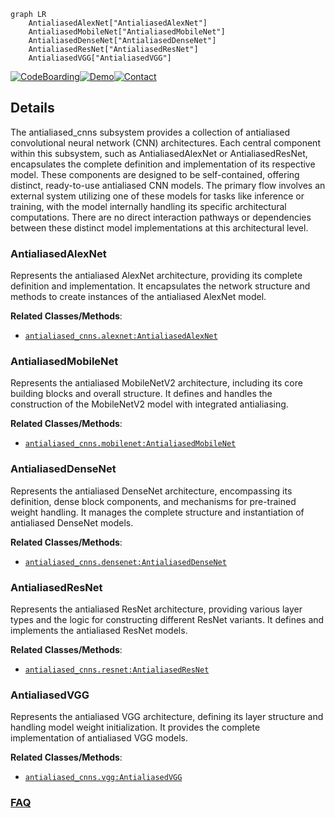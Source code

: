 ```mermaid
graph LR
    AntialiasedAlexNet["AntialiasedAlexNet"]
    AntialiasedMobileNet["AntialiasedMobileNet"]
    AntialiasedDenseNet["AntialiasedDenseNet"]
    AntialiasedResNet["AntialiasedResNet"]
    AntialiasedVGG["AntialiasedVGG"]
```

[![CodeBoarding](https://img.shields.io/badge/Generated%20by-CodeBoarding-9cf?style=flat-square)](https://github.com/CodeBoarding/GeneratedOnBoardings)[![Demo](https://img.shields.io/badge/Try%20our-Demo-blue?style=flat-square)](https://www.codeboarding.org/demo)[![Contact](https://img.shields.io/badge/Contact%20us%20-%20contact@codeboarding.org-lightgrey?style=flat-square)](mailto:contact@codeboarding.org)

## Details

The antialiased_cnns subsystem provides a collection of antialiased convolutional neural network (CNN) architectures. Each central component within this subsystem, such as AntialiasedAlexNet or AntialiasedResNet, encapsulates the complete definition and implementation of its respective model. These components are designed to be self-contained, offering distinct, ready-to-use antialiased CNN models. The primary flow involves an external system utilizing one of these models for tasks like inference or training, with the model internally handling its specific architectural computations. There are no direct interaction pathways or dependencies between these distinct model implementations at this architectural level.

### AntialiasedAlexNet
Represents the antialiased AlexNet architecture, providing its complete definition and implementation. It encapsulates the network structure and methods to create instances of the antialiased AlexNet model.


**Related Classes/Methods**:

- <a href="https://github.com/adobe/antialiased-cnns/blob/master/antialiased_cnns/alexnet.py" target="_blank" rel="noopener noreferrer">`antialiased_cnns.alexnet:AntialiasedAlexNet`</a>


### AntialiasedMobileNet
Represents the antialiased MobileNetV2 architecture, including its core building blocks and overall structure. It defines and handles the construction of the MobileNetV2 model with integrated antialiasing.


**Related Classes/Methods**:

- <a href="https://github.com/adobe/antialiased-cnns/blob/master/antialiased_cnns/mobilenet.py" target="_blank" rel="noopener noreferrer">`antialiased_cnns.mobilenet:AntialiasedMobileNet`</a>


### AntialiasedDenseNet
Represents the antialiased DenseNet architecture, encompassing its definition, dense block components, and mechanisms for pre-trained weight handling. It manages the complete structure and instantiation of antialiased DenseNet models.


**Related Classes/Methods**:

- <a href="https://github.com/adobe/antialiased-cnns/blob/master/antialiased_cnns/densenet.py" target="_blank" rel="noopener noreferrer">`antialiased_cnns.densenet:AntialiasedDenseNet`</a>


### AntialiasedResNet
Represents the antialiased ResNet architecture, providing various layer types and the logic for constructing different ResNet variants. It defines and implements the antialiased ResNet models.


**Related Classes/Methods**:

- <a href="https://github.com/adobe/antialiased-cnns/blob/master/antialiased_cnns/resnet.py" target="_blank" rel="noopener noreferrer">`antialiased_cnns.resnet:AntialiasedResNet`</a>


### AntialiasedVGG
Represents the antialiased VGG architecture, defining its layer structure and handling model weight initialization. It provides the complete implementation of antialiased VGG models.


**Related Classes/Methods**:

- <a href="https://github.com/adobe/antialiased-cnns/blob/master/antialiased_cnns/vgg.py" target="_blank" rel="noopener noreferrer">`antialiased_cnns.vgg:AntialiasedVGG`</a>




### [FAQ](https://github.com/CodeBoarding/GeneratedOnBoardings/tree/main?tab=readme-ov-file#faq)